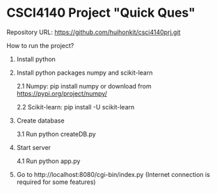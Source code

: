 # CSCI4140 Project "Quick Ques"

Repository URL: https://github.com/huihonkit/csci4140prj.git

How to run the project?

1) Install python

2) Install python packages numpy and scikit-learn

   2.1 Numpy: pip install numpy
       or download from https://pypi.org/project/numpy/
       
   2.2 Scikit-learn: pip install -U scikit-learn

3) Create database

   3.1 Run python createDB.py

4) Start server

   4.1 Run python app.py

5) Go to http://localhost:8080/cgi-bin/index.py (Internet connection is required for some features)
